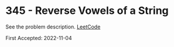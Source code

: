 # 345 - Reverse Vowels of a String

See the problem description. [LeetCode][1]

First Accepted: 2022-11-04

[1]: <https://leetcode.com/problems/reverse-vowels-of-a-string/description> "Problem Webpage"
